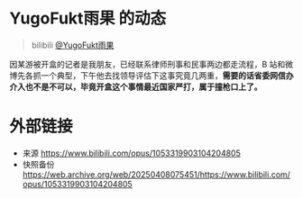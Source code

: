 # YugoFukt雨果 的动态
> bilibili [@YugoFukt雨果](https://space.bilibili.com/4048244)

因某游被开盒的记者是我朋友，已经联系律师刑事和民事两边都走流程，B 站和微博先各抓一个典型，下午他去找领导评估下这事究竟几两重，**需要的话省委网信办介入也不是不可以，毕竟开盒这个事情最近国家严打，属于撞枪口上了。**

# 外部链接
- 来源 https://www.bilibili.com/opus/1053319903104204805
- 快照备份 https://web.archive.org/web/20250408075451/https://www.bilibili.com/opus/1053319903104204805
